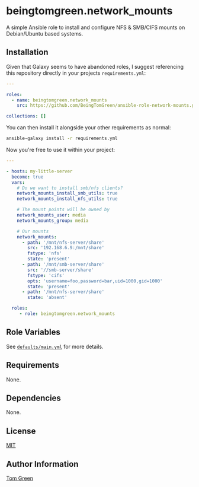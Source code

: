 # beingtomgreen.network_mounts

 A simple Ansible role to install and configure NFS & SMB/CIFS mounts on Debian/Ubuntu based systems.

## Installation

Given that Galaxy seems to have abandoned roles, I suggest referencing this repository directly in your projects `requirements.yml`:

```yaml
---

roles:
  - name: beingtomgreen.network_mounts
    src: https://github.com/BeingTomGreen/ansible-role-network-mounts.git

collections: []
```

You can then install it alongside your other requirements as normal:

```bash
ansible-galaxy install -r requirements.yml
```

Now you're free to use it within your project:

```yaml
---

- hosts: my-little-server
  become: true
  vars:
    # Do we want to install smb/nfs clients?
    network_mounts_install_smb_utils: true
    network_mounts_install_nfs_utils: true

    # The mount points will be owned by
    network_mounts_user: media
    network_mounts_group: media

    # Our mounts
    network_mounts:
      - path: '/mnt/nfs-server/share'
        src: '192.168.6.9:/mnt/share'
        fstype: 'nfs'
        state: 'present'
      - path: '/mnt/smb-server/share'
        src: '//smb-server/share'
        fstype: 'cifs'
        opts: 'username=foo,password=bar,uid=1000,gid=1000'
        state: 'present'
      - path: '/mnt/nfs-server/share'
        state: 'absent'

  roles:
     - role: beingtomgreen.network_mounts
```

## Role Variables

See [`defaults/main.yml`](defaults/main.yml) for more details.

## Requirements

None.

## Dependencies

None.

## License

[MIT](LICENSE)

## Author Information

[Tom Green](https://github.com/BeingTomGreen)
